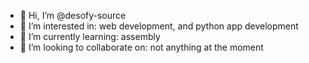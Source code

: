 - 👋 Hi, I’m @desofy-source
- 👀 I’m interested in: web development, and python app development
- 🌱 I’m currently learning: assembly
- 💞️ I’m looking to collaborate on: not anything at the moment

<!---
desofy-source/desofy-source is a ✨ special ✨ repository because its `README.md` (this file) appears on your GitHub profile.
You can click the Preview link to take a look at your changes.
--->
